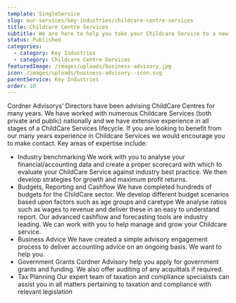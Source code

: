 ```yaml
---
template: SingleService
slug: our-services/key-industries/childcare-centre-services
title: Childcare Centre Services
subtitle: We are here to help you take your Childcare Service to a new level
status: Published
categories:
  - category: Key Industries
  - category: Childcare Centre Services
featuredImage: /images/uploads/business-advisory.jpg
icon: /images/uploads/business-advisory--icon.svg
parentService: Key Industries
order: 10
---
```


Cordner Advisorys’ Directors have been advising ChildCare Centres for many years. We have worked with numerous Childcare Services (both private and public) nationally and we have extensive experience in all stages of a ChildCare Services lifecycle.
If you are looking to benefit from our many years experience in Childcare Services we would encourage you to make contact.
Key areas of expertise include:

- Industry benchmarking
  We work with you to analyse your financial/accounting data and create a proper scorecard with which to evaluate your ChildCare Service against industry best practice. We then develop strategies for growth and maximum profit returns.
- Budgets, Reporting and Cashflow We have completed hundreds of budgets for the ChildCare sector. We develop different budget scenarios based upon factors such as age groups and caretype We analyse ratios such as wages to revenue and deliver these in an easy to understand report. Our advanced cashflow and forecasting tools are industry leading. We can work with you to help manage and grow your Childcare service.
- Business Advice
  We have created a simple advisory engagement process to deliver accounting advice on an ongoing basis. We want to help you.
- Government Grants
  Cordner Advisory help you apply for government grants and funding. We also offer auditing of any acquittals if required.
- Tax Planning
  Our expert team of taxation and compliance specialists can assist you in all matters pertaining to taxation and compliance with relevant legislation
